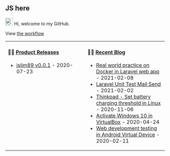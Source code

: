 ## JS here

<img src='https://qpluspicture.oss-cn-beijing.aliyuncs.com/6LjjQA/Hi.gif' alt='Hi' width="24"/> Hi, welcome to my GitHub.

View [the workflow](https://github.com/jslim89/jslim89/actions)

<table>
<tr>
<td valign="top" width="50%">

#### 🏋️‍♀️ <a href="https://github.com/jslim89/jslim89/blob/main/releases.md" target="_blank">Product Releases</a>

<!-- recent_releases starts -->
* <a href='https://github.com/jslim89/jslim89/releases/tag/v0.0.1' target='_blank'>jslim89 v0.0.1</a> - 2020-07-23
<!-- recent_releases ends -->

</td>
<td valign="top" width="50%">

#### 🤹‍♀️ <a href="http://jslim.net/" target="_blank">Recent Blog</a>

<!-- blog starts -->
* <a href='http://jslim.net/blog/2021/02/08/Real-world-practice-on-Docker-in-Laravel-web-app/' target='_blank'>Real world practice on Docker in Laravel web app</a> - 2021-02-08
* <a href='http://jslim.net/blog/2021/02/02/Laravel-Unit-Test-Mail-Send/' target='_blank'>Laravel Unit Test Mail Send</a> - 2021-02-02
* <a href='http://jslim.net/blog/2020/11/06/Thinkpad-Set-battery-charging-threshold-in-Linux/' target='_blank'>Thinkpad - Set battery charging threshold in Linux</a> - 2020-11-06
* <a href='http://jslim.net/blog/2020/04/24/Activate-Windows-10-in-VirtualBox/' target='_blank'>Activate Windows 10 in VirtualBox</a> - 2020-04-24
* <a href='http://jslim.net/blog/2020/02/11/Web-development-testing-in-Android-Virtual-Device/' target='_blank'>Web development testing in Android Virtual Device</a> - 2020-02-11
<!-- blog ends -->
</td>
</table>
